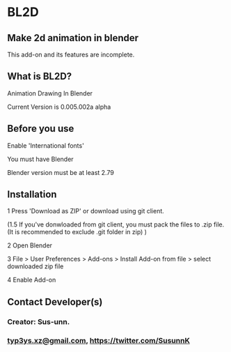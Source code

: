 BL2D
====
Make 2d animation in blender
----------------------------
This add-on and its features are incomplete.


What is BL2D?
-------------

Animation Drawing In Blender
	
Current Version is 0.005.002a alpha


Before you use
---------
    
  Enable 'International fonts'
  
  You must have Blender 
  
  Blender version must be at least 2.79
	
Installation
-----------

  1 Press 'Download as ZIP' or download using git client.
  
  (1.5 If you've donwloaded from git client, you must pack the files to .zip file. (It is recommended to exclude .git folder in zip) )
  
  2 Open Blender
  
  3 File > User Preferences > Add-ons > Install Add-on from file > select downloaded zip file
  
  4 Enable Add-on


    
Contact Developer(s)
-----------------
### Creator: Sus-unn. 

### typ3ys.xz@gmail.com, https://twitter.com/SusunnK 
